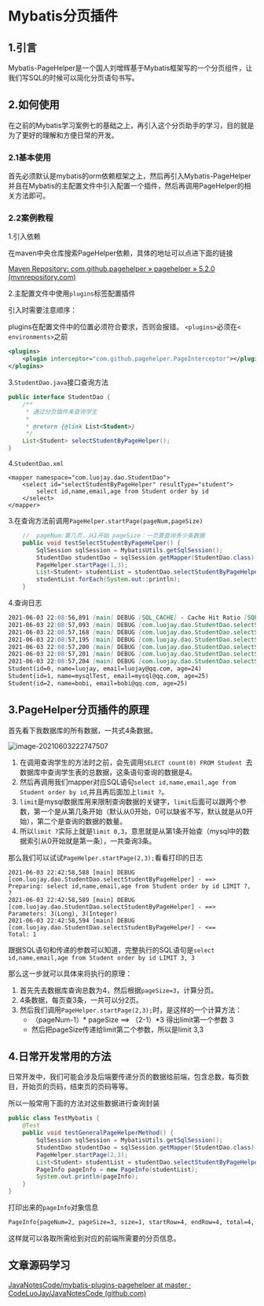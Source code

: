 # Mybatis分页插件

## 1.引言

Mybatis-PageHelper是一个国人刘增辉基于Mybatis框架写的一个分页组件，让我们写SQL的时候可以简化分页语句书写。

## 2.如何使用

在之前的Mybatis学习案例七的基础之上，再引入这个分页助手的学习，目的就是为了更好的理解和方便日常的开发。

### 2.1基本使用

首先必须默认是mybatis的orm依赖框架之上，然后再引入Mybatis-PageHelper并且在Mybatis的主配置文件中引入配置一个插件，然后再调用PageHelper的相关方法即可。

### 2.2案例教程

1.引入依赖

在maven中央仓库搜索PageHelper依赖，具体的地址可以点进下面的链接

[Maven Repository: com.github.pagehelper » pagehelper » 5.2.0 (mvnrepository.com)](https://mvnrepository.com/artifact/com.github.pagehelper/pagehelper/5.2.0)

2.主配置文件中使用`plugins`标签配置插件

引入时需要注意顺序：

plugins在配置文件中的位置必须符合要求，否则会报错。  `<plugins>`必须在`< environments>`之前

```xml
<plugins>
    <plugin interceptor="com.github.pagehelper.PageInterceptor"></plugin>
</plugins>
```

3.`StudentDao.java`接口查询方法

```java
public interface StudentDao {
    /**
     * 通过分页插件来查询学生
     *
     * @return {@link List<Student>}
     */
    List<Student> selectStudentByPageHelper();
}
```

4.`StudentDao.xml`

```
<mapper namespace="com.luojay.dao.StudentDao">
    <select id="selectStudentByPageHelper" resultType="student">
        select id,name,email,age from Student order by id
    </select>
</mapper>
```

3.在查询方法前调用`PageHelper.startPage(pageNum,pageSize)`

```java
    //	pageNum:第几页，从1开始 pageSize：一页要查询多少条数据
    public void testSelectStudentByPageHelper() {
        SqlSession sqlSession = MybatisUtils.getSqlSession();
        StudentDao studentDao = sqlSession.getMapper(StudentDao.class);
        PageHelper.startPage(1,3);
        List<Student> studentList = studentDao.selectStudentByPageHelper();
        studentList.forEach(System.out::println);
    }
```

4.查询日志

```markdown
2021-06-03 22:08:56,891 [main] DEBUG [SQL_CACHE] - Cache Hit Ratio [SQL_CACHE]: 0.0
2021-06-03 22:08:57,093 [main] DEBUG [com.luojay.dao.StudentDao.selectStudentByPageHelper_COUNT] - ==>  Preparing: SELECT count(0) FROM Student 
2021-06-03 22:08:57,168 [main] DEBUG [com.luojay.dao.StudentDao.selectStudentByPageHelper_COUNT] - ==> Parameters: 
2021-06-03 22:08:57,195 [main] DEBUG [com.luojay.dao.StudentDao.selectStudentByPageHelper_COUNT] - <==      Total: 1
2021-06-03 22:08:57,200 [main] DEBUG [com.luojay.dao.StudentDao.selectStudentByPageHelper] - ==>  Preparing: select id,name,email,age from Student order by id LIMIT ? 
2021-06-03 22:08:57,201 [main] DEBUG [com.luojay.dao.StudentDao.selectStudentByPageHelper] - ==> Parameters: 3(Integer)
2021-06-03 22:08:57,204 [main] DEBUG [com.luojay.dao.StudentDao.selectStudentByPageHelper] - <==      Total: 3
Student(id=0, name=luojay, email=luojay@qq.com, age=24)
Student(id=1, name=mysqlTest, email=mysql@qq.com, age=25)
Student(id=2, name=bobi, email=bobi@qq.com, age=25)
```

## 3.PageHelper分页插件的原理

首先看下我数据库的所有数据，一共式4条数据。

![image-20210603222747507](https://gitee.com/codeluojay/TyproaImage/raw/master/images/image-20210603222747507.png)



1. 在调用查询学生的方法时之前，会先调用`SELECT count(0) FROM Student `去数据库中查询学生表的总数据，这条语句查询的数据是4。
2. 然后再调用我们mapper对应SQL语句`select id,name,email,age from Student order by id`,并且再后面加上`limit ?`。
3. `limit`是mysql数据库用来限制查询数据的关键字，`limit`后面可以跟两个参数，第一个是从第几条开始（默认从0开始，0可以缺省不写，默认就是从0开始），第二个是查询的数据的数量。
4. 所以`limit ?`实际上就是`limit 0,3`，意思就是从第1条开始查（mysql中的数据索引从0开始就是第一条），一共查询3条。

那么我们可以试试`PageHelper.startPage(2,3);`看看打印的日志

```
2021-06-03 22:42:58,588 [main] DEBUG [com.luojay.dao.StudentDao.selectStudentByPageHelper] - ==>  Preparing: select id,name,email,age from Student order by id LIMIT ?, ? 
2021-06-03 22:42:58,589 [main] DEBUG [com.luojay.dao.StudentDao.selectStudentByPageHelper] - ==> Parameters: 3(Long), 3(Integer)
2021-06-03 22:42:58,594 [main] DEBUG [com.luojay.dao.StudentDao.selectStudentByPageHelper] - <==      Total: 1
```

跟据SQL语句和传递的参数可以知道，完整执行的SQL语句是`select id,name,email,age from Student order by id LIMIT 3, 3 `

那么这一步就可以具体来将执行的原理：

1. 首先先去数据库查询总数为4，然后根据`pageSize=3`，计算分页。
2. 4条数据，每页查3条，一共可以分2页。
3. 然后我们调用`PageHelper.startPage(2,3);`时，是这样的一个计算方法：
   - （pageNum-1）* pageSize ==> （2-1）*3 得出limit第一个参数 3 
   -  然后把pageSize传递给limit第二个参数，所以是limit 3,3

## 4.日常开发常用的方法

日常开发中，我们可能会涉及后端要传递分页的数据给前端，包含总数，每页数目，开始页的页码，结束页的页码等等。

所以一般常用下面的方法对这些数据进行查询封装

```java
public class TestMybatis {
    @Test
    public void testGeneralPageHelperMethod() {
        SqlSession sqlSession = MybatisUtils.getSqlSession();
        StudentDao studentDao = sqlSession.getMapper(StudentDao.class);
        PageHelper.startPage(2,3);
        List<Student> studentList = studentDao.selectStudentByPageHelper();
        PageInfo pageInfo = new PageInfo(studentList);
        System.out.println(pageInfo);
    }
}
```

打印出来的`pageInfo`对象信息

```markdown
PageInfo{pageNum=2, pageSize=3, size=1, startRow=4, endRow=4, total=4, pages=2, list=Page{count=true, pageNum=2, pageSize=3, startRow=3, endRow=6, total=4, pages=2, reasonable=false, pageSizeZero=false}[Student(id=3, name=bobi, email=bobi@qq.com, age=25)], prePage=1, nextPage=0, isFirstPage=false, isLastPage=true, hasPreviousPage=true, hasNextPage=false, navigatePages=8, navigateFirstPage=1, navigateLastPage=2, navigatepageNums=[1, 2]}
```

这样就可以各取所需给到对应的前端所需要的分页信息。

## 文章源码学习
[JavaNotesCode/mybatis-plugins-pagehelper at master · CodeLuoJay/JavaNotesCode (github.com)](https://github.com/CodeLuoJay/JavaNotesCode/tree/master/mybatis-plugins-pagehelper)